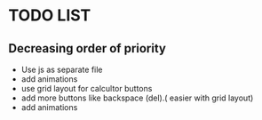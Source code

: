 # TODO LIST
## Decreasing order of priority 
* Use js as separate file 
* add animations
* use grid layout for calcultor buttons 
* add more buttons like backspace (del).( easier with grid layout)
* add animations
